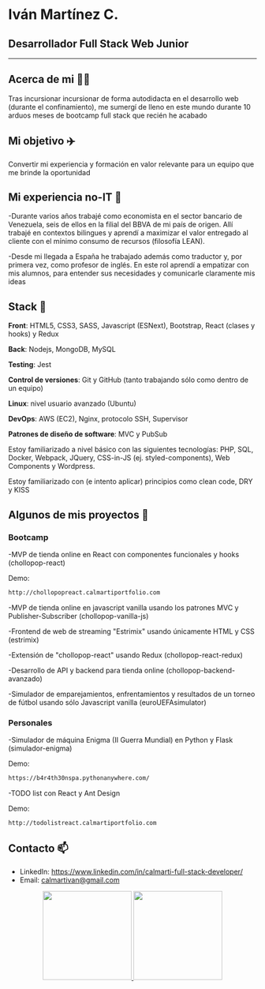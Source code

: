 # Iván Martínez C.  
## Desarrollador Full Stack Web Junior

---

## Acerca de mi :raising_hand_man:

Tras incursionar incursionar de forma autodidacta en el desarrollo web (durante el confinamiento), me sumergí de lleno en este mundo durante 10 arduos meses de bootcamp full stack que recién he acabado

## Mi objetivo :airplane:
Convertir mi experiencia y formación en valor relevante para un equipo que me brinde la oportunidad 
 
## Mi experiencia no-IT :bank:

-Durante varios años trabajé como economista en el sector bancario de Venezuela, seis de ellos en la filial del BBVA de mi país de origen. 
Allí trabajé en contextos bilingues y aprendí a maximizar el valor entregado al cliente con el mínimo consumo de recursos 
(filosofía LEAN). 

-Desde mi llegada a España he trabajado además como traductor y, por primera vez, como profesor de inglés. En este rol aprendí a empatizar con mis alumnos, para entender sus necesidades y comunicarle claramente mis ideas

## Stack :martial_arts_uniform:

**Front**: HTML5, CSS3, SASS, Javascript (ESNext), Bootstrap, React (clases y hooks) y Redux

**Back**: Nodejs, MongoDB, MySQL

**Testing**: Jest

**Control de versiones**: Git y GitHub (tanto trabajando sólo como dentro de un equipo)

**Linux**: nivel usuario avanzado (Ubuntu)

**DevOps**: AWS (EC2), Nginx, protocolo SSH, Supervisor  

**Patrones de diseño de software**: MVC y PubSub

Estoy familiarizado a nivel básico con las siguientes tecnologías: PHP, SQL, Docker, Webpack, JQuery, CSS-in-JS (ej. styled-components), Web Components y Wordpress.

Estoy familiarizado con (e intento aplicar) principios como clean code, DRY y KISS

## Algunos de mis proyectos :mega: 

### Bootcamp
-MVP de tienda online en React con componentes funcionales y hooks (chollopop-react)

Demo:

```sh
http://chollopopreact.calmartiportfolio.com
```

-MVP de tienda online en javascript vanilla usando los patrones MVC y Publisher-Subscriber (chollopop-vanilla-js)

-Frontend de web de streaming "Estrimix" usando únicamente HTML y CSS (estrimix)

-Extensión de "chollopop-react" usando Redux (chollopop-react-redux)

-Desarrollo de API y backend para tienda online (chollopop-backend-avanzado)

-Simulador de emparejamientos, enfrentamientos y resultados de un torneo de fútbol usando sólo Javascript vanilla (euroUEFAsimulator)

### Personales

-Simulador de máquina Enigma (II Guerra Mundial) en Python y Flask (simulador-enigma)

Demo:
```sh
https://b4r4th30nspa.pythonanywhere.com/
```

-TODO list con React y Ant Design

Demo:
```sh
http://todolistreact.calmartiportfolio.com
```

## Contacto  📫
- LinkedIn: https://www.linkedin.com/in/calmarti-full-stack-developer/
- Email: calmartivan@gmail.com

<!--**calmarti/calmarti** is a ✨ _special_ ✨ repository because its `README.md` (this file) appears on your GitHub profile.-->


<p align="center">
<a href="https://github.com/[calmarti]">
  <img height="180em" src="https://github-readme-stats-eight-theta.vercel.app/api?username=calmarti&show_icons=true&theme=algolia&include_all_commits=true&count_private=true"/>
  <img height="180em" src="https://github-readme-stats-eight-theta.vercel.app/api/top-langs/?username=calmarti&layout=compact&langs_count=8&theme=algolia"/>
</a>
</p>
